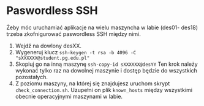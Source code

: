 # Paswordless SSH

Żeby móc uruchamiać aplikacje na wielu maszyncha w labie (des01- des18) trzeba zkofnigurować paswordless SSH między nimi.

1. Wejdź na dowlony desXX.
2. Wygeneruj klucz `ssh-keygen -t rsa -b 4096 -C "sXXXXXX@student.pg.edu.pl"`
3. Skopiuj go na inną maszynę `ssh-copy-id sXXXXXX@desYY` Ten krok należy wykonać tylko raz na dowolnej maszynie i dostęp będzie do wszystkich pozostałych.
4. Z poziomu maszyny, na której się znajdujesz uruchom skrypt `check_connectiom.sh`. Uzupełni on plik `known_hosts` między wszystkimi obecnie operacyjnymi maszynami w labie.